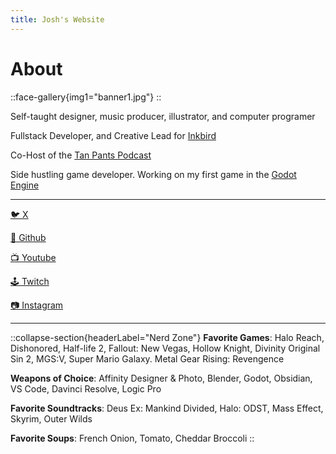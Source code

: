```yaml
---
title: Josh's Website
---
```


# About

::face-gallery{img1="banner1.jpg"}
::


Self-taught designer, music producer, illustrator, and computer programer

Fullstack Developer, and Creative Lead for [Inkbird](https://inkbird.io)

Co-Host of the [Tan Pants Podcast](https://linktr.ee/tanpants)

Side hustling game developer. Working on my first game in the [Godot Engine](https://godotengine.org)


---

[🐦 X](https://x.com/joshandersn)

[🐙 Github](https://github.com/joshandersn)

[📺 Youtube](https://youtube.com/@joshandersn)

[🕹️ Twitch](https://www.twitch.tv/joshandersn)

[📷 Instagram](https://www.instagram.com/josh.andrson/)

---
::collapse-section{headerLabel="Nerd Zone"}
__Favorite Games__: Halo Reach, Dishonored, Half-life 2, Fallout: New Vegas, Hollow Knight, Divinity Original Sin 2, MGS:V, Super Mario Galaxy. Metal Gear Rising: Revengence

__Weapons of Choice__: Affinity Designer & Photo, Blender, Godot, Obsidian, VS Code, Davinci Resolve, Logic Pro

__Favorite Soundtracks__: Deus Ex: Mankind Divided, Halo: ODST, Mass Effect, Skyrim, Outer Wilds

__Favorite Soups__: French Onion, Tomato, Cheddar Broccoli
::
